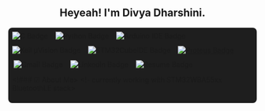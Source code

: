 <h2 align="center"> Heyeah! I'm Divya Dharshini. </h2>
<div style="display: flex; justify-content: space-between; align-items: center; flex-wrap: wrap; padding: 8px; background-color: #1e1e1e; border-radius: 8px;">

  <!-- Left: Language & Tools -->
  <div style="display: flex; gap: 12px; flex-wrap: wrap;">
    <a href="https://icons8.com/icon/40670/c-programming">
      <img src="https://img.shields.io/badge/C-grey.svg?style=flat-square&logo=c&logoColor=0133AD" alt="C Badge" align="left"/>
    </a>
    <a href="https://icons8.com/icon/13441/python">
      <img src="https://img.shields.io/badge/Python-F5C400.svg?style=flat-square&logo=python&logoColor=F5C400" alt="Python Badge" align="left"/>
    </a>
    <a href="https://icons8.com/icon/Of4lZV2lwBQI/arduino">
      <img src="https://img.shields.io/badge/Arduino%20IDE-blue.svg?style=flat-square&logo=arduino&logoColor=00878F" alt="Arduino IDE Badge" align="left"/>
    </a>
    <a href="https://github.com/Divyadd3005/Divyadd3005/blob/main/armkeil.svg">
      <img src="https://img.shields.io/badge/Keil%20μVision-blue.svg?style=flat-square&logo=arm&logoColor=white" alt="Keil μVision Badge" align="left"/>
    </a>
    <a href="https://github.com/Divyadd3005/Divyadd3005/blob/main/stmicroelectronics.svg">
      <img src="https://img.shields.io/badge/STM32CubeIDE-FDB511.svg?style=flat-square&logo=stmicroelectronics&logoColor=03234B" alt="STM32CubeIDE Badge" align="left"/>
    </a>
    <a href="https://github.com/Divyadd3005/Divyadd3005/blob/main/proteus-color.svg">
      <img src="https://img.shields.io/badge/Proteus%208-02303A.svg?style=flat-square&logo=proteus&logoColor=1C79B3" alt="Proteus Badge" "align="left"/>
    </a>
    <a href="mailto:divyadharshini300503@gmail.com">
      <img src="https://img.shields.io/badge/Gmail-black.svg?style=flat-square&logo=gmail&logoColor=EA4335" alt="Gmail Badge" align="right"/>
    </a>
    <a href="https://www.linkedin.com/in/divya-dharshini-p-a-2b45b9266/">
      <img src="https://img.shields.io/badge/LinkedIn-black.svg?style=flat-square&logo=linkedin&logoColor=0A66C2" alt="LinkedIn Badge" align="right"/>
    </a>
    <a href="https://github.com/Divyadd3005/Divyadd3005/blob/main/Resume%20Divya_Dharshini.pdf">
      <img src="https://img.shields.io/badge/Resume-black.svg?style=flat-square&logo=readme&logoColor=white" alt="Resume Badge" align="right"/>
    </a>
</div>


<!### ☑ About Me>
<!- currently working with STM32WBA55xx BluetoothLE stack>
